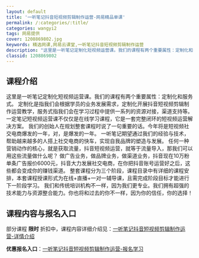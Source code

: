 ```yaml
---
layout: default
title: '一听笔记抖音短视频剪辑制作运营-网易精品单课'
permalink: /:categories/:title/
categories: wangyi2
tags: 网易提供
cover: 1208869802.jpg
keywords: 精选网课,网易云课堂,一听笔记抖音短视频剪辑制作运营
description: "这里是一听笔记定制化短视频运营课。我们的课程有两个重要属性：定制化和服务式。定制化是指我们会根据学员的业务发展需求，定制化开展抖音短视频剪辑制作运营教学，服务式指我们会在学习过程中提供一系列"
classid: 1208869802
---
```


## 课程介绍

这里是一听笔记定制化短视频运营课。我们的课程有两个重要属性：定制化和服务式。
定制化是指我们会根据学员的业务发展需求，定制化开展抖音短视频剪辑制作运营教学，服务式指我们会在学习过程中提供一系列的资源对接，渠道支持等。
一定笔记短视频运营课不仅仅是在线学习课程，它是一套完整闭环的短视频运营解决方案。
我们的创始人在规划整套课程时说了一句重要的话。今年将是短视频社交电商爆发的一年，对，是爆发的一年。
一听笔记期望通过我们的经验与技术，帮助越来越多的人搭上社交电商的快车，实现自我品牌的塑造与发展。
任何一种营销动作的核心，就是获取流量，抖音短视频运营，就等于流量导入，那我们可以用这些流量做什么呢？
做广告业务，做品牌业务，做渠道业务，抖音现在10万粉单条广告报价6000元，抖音大力发展社交电商，在你把抖音账号运营好之后，这些都会变成你的赚钱渠道。
整套课程分为三个阶段，课程目录中有详细的课程安排，本套课程授课形式为在线+直播+一对一辅导课，且需完成阶段目标才能进行下一阶段学习。
我们和传统培训机构不一样，因为我们更专业。我们拥有超强的技术能力与资源整合能力。你也将和过去的你不一样，因为你的信任，你的选择！

## 课程内容与报名入口

部分课程 **限时** 折扣中，课程内容详细介绍见：[一听笔记抖音短视频剪辑制作运营-详情介绍](https://study.163.com/course/introduction/1208869802.htm?share=1&shareId=1025206652&utm_campaign=share&utm_medium=iphoneShare&utm_source=&utm_u=1025206652)

**优惠报名入口**：[一听笔记抖音短视频剪辑制作运营-报名学习](https://study.163.com/course/introduction/1208869802.htm?share=1&shareId=1025206652&utm_campaign=share&utm_medium=iphoneShare&utm_source=&utm_u=1025206652)

